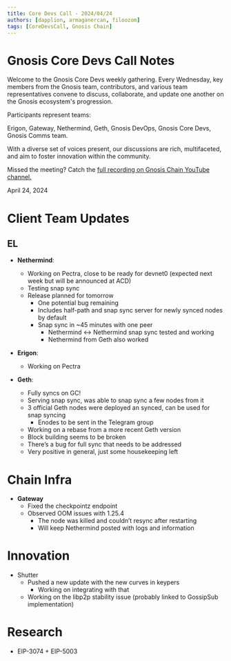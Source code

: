 ```yaml
---
title: Core Devs Call - 2024/04/24
authors: [dapplion, armaganercan, filoozom]
tags: [CoreDevsCall, Gnosis Chain]
---
```


# Gnosis Core Devs Call Notes

Welcome to the Gnosis Core Devs weekly gathering. Every Wednesday, key members from the Gnosis team, contributors, and various team representatives convene to discuss, collaborate, and update one another on the Gnosis ecosystem's progression.

Participants represent teams:

Erigon, Gateway, Nethermind, Geth, Gnosis DevOps, Gnosis Core Devs, Gnosis Comms team.

With a diverse set of voices present, our discussions are rich, multifaceted, and aim to foster innovation within the community.

Missed the meeting? Catch the [full recording on Gnosis Chain YouTube channel.](https://youtu.be/wtQ8oVIRVlU)

April 24, 2024

# Client Team Updates
## EL

* **Nethermind**: 
    * Working on Pectra, close to be ready for devnet0 (expected next week but will be announced at ACD)
    * Testing snap sync
    * Release planned for tomorrow
        * One potential bug remaining
        * Includes half-path and snap sync server for newly synced nodes by default
        * Snap sync in ~45 minutes with one peer
            * Nethermind ↔ Nethermind snap sync tested and working
            * Nethermind from Geth also worked


* **Erigon**: 
  * Working on Pectra

* **Geth**:
  * Fully syncs on GC!
  * Serving snap sync, was able to snap sync a few nodes from it
  * 3 official Geth nodes were deployed an synced, can be used for snap syncing
    * Enodes to be sent in the Telegram group
  * Working on a rebase from a more recent Geth version
  * Block building seems to be broken
  * There’s a bug for full sync that needs to be addressed
  * Very positive in general, just some housekeeping left


# Chain Infra

* **Gateway**
  * Fixed the checkpointz endpoint
  * Observed OOM issues with 1.25.4
    * The node was killed and couldn’t resync after restarting
    * Will keep Nethermind posted with logs and information


# Innovation

* Shutter
    * Pushed a new update with the new curves in keypers
        * Working on integrating with that
    * Working on the libp2p stability issue (probably linked to GossipSub implementation)


# Research

* EIP-3074 + EIP-5003









































